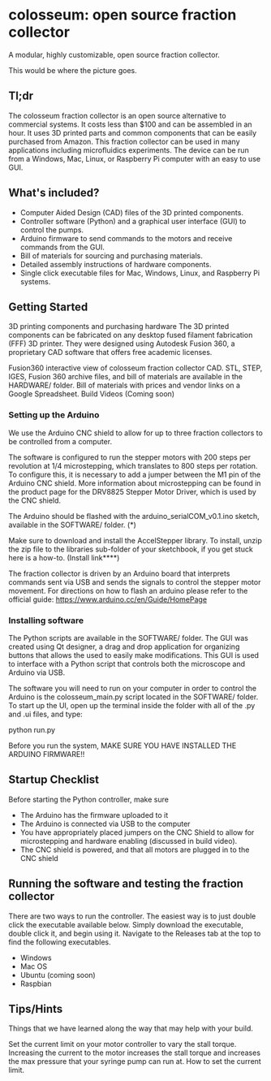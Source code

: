 # colosseum: open source fraction collector

<p>A modular, highly customizable, open source fraction collector.</p>

<p>This would be where the picture goes.</p>

## Tl;dr
The colosseum fraction collector is an open source alternative to commercial systems. It costs less than $100 and can be assembled in an hour. It uses 3D printed parts and common components that can be easily purchased from Amazon. This fraction collector can be used in many applications including microfluidics experiments. The device can be run from a Windows, Mac, Linux, or Raspberry Pi computer with an easy to use GUI.

## What's included?
<ul>
  <li>Computer Aided Design (CAD) files of the 3D printed components.</li>
  <li>Controller software (Python) and a graphical user interface (GUI) to control the pumps.</li>
  <li>Arduino firmware to send commands to the motors and receive commands from the GUI.</li>
  <li>Bill of materials for sourcing and purchasing materials.</li>
  <li>Detailed assembly instructions of hardware components.</li>
  <li>Single click executable files for Mac, Windows, Linux, and Raspberry Pi systems.</li>
</ul>

## Getting Started
3D printing components and purchasing hardware
The 3D printed components can be fabricated on any desktop fused filament fabrication (FFF) 3D printer. They were designed using Autodesk Fusion 360, a proprietary CAD software that offers free academic licenses.

Fusion360 interactive view of colosseum fraction collector CAD.
STL, STEP, IGES, Fusion 360 archive files, and bill of materials are available in the HARDWARE/ folder.
Bill of materials with prices and vendor links on a Google Spreadsheet.
Build Videos (Coming soon)

### Setting up the Arduino
We use the Arduino CNC shield to allow for up to three fraction collectors to be controlled from a computer.

The software is configured to run the stepper motors with 200 steps per revolution at 1/4 microstepping, which translates to 800 steps per rotation. To configure this, it is necessary to add a jumper between the M1 pin of the Arduino CNC shield. More information about microstepping can be found in the product page for the DRV8825 Stepper Motor Driver, which is used by the CNC shield. 

The Arduino should be flashed with the arduino_serialCOM_v0.1.ino sketch, available in the SOFTWARE/ folder. (*)

Make sure to download and install the AccelStepper library. To install, unzip the zip file to the libraries sub-folder of your sketchbook, if you get stuck here is a how-to. (Install link****)

The fraction collector is driven by an Arduino board that interprets commands sent via USB and sends the signals to control the stepper motor movement. For directions on how to flash an arduino please refer to the official guide: https://www.arduino.cc/en/Guide/HomePage

### Installing software
The Python scripts are available in the SOFTWARE/ folder. The GUI was created using Qt designer, a drag and drop application for organizing buttons that allows the used to easily make modifications. This GUI is used to interface with a Python script that controls both the microscope and Arduino via USB.

The software you will need to run on your computer in order to control the Arduino is the colosseum_main.py script located in the SOFTWARE/ folder. To start up the UI, open up the terminal inside the folder with all of the .py and .ui files, and type:

python run.py

Before you run the system, MAKE SURE YOU HAVE INSTALLED THE ARDUINO FIRMWARE!!

## Startup Checklist
Before starting the Python controller, make sure
<ul>
  <li> The Arduino has the firmware uploaded to it
  <li> The Arduino is connected via USB to the computer
  <li> You have appropriately placed jumpers on the CNC Shield to allow for microstepping and hardware enabling (discussed in build video).
  <li> The CNC shield is powered, and that all motors are plugged in to the CNC shield
</ul>

## Running the software and testing the fraction collector
There are two ways to run the controller. The easiest way is to just double click the executable available below. Simply download the executable, double click it, and begin using it. Navigate to the Releases tab at the top to find the following executables.
<ul>
  <li> Windows
  <li> Mac OS
  <li> Ubuntu (coming soon)
  <li> Raspbian
</ul>

## Tips/Hints
Things that we have learned along the way that may help with your build.

Set the current limit on your motor controller to vary the stall torque. Increasing the current to the motor increases the stall torque and increases the max pressure that your syringe pump can run at. How to set the current limit.
